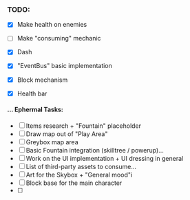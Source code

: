 ### TODO: 
- [x] Make health on enemies
- [ ] Make "consuming" mechanic
- [x] Dash
- [x] "EventBus" basic implementation
- [x] Block mechanism
- [x] Health bar


#### ... Ephermal Tasks:
- [ ] Items research + "Fountain" placeholder
- [ ] Draw map out of "Play Area"
- [ ] Greybox map area
- [ ] Basic Fountain integration (skilltree / powerup)...
- [ ] Work on the UI implementation + UI dressing in general
- [ ] List of third-party assets to consume...
- [ ] Art for the Skybox + "General mood"i
- [ ] Block base for the main character
- [ ] 
